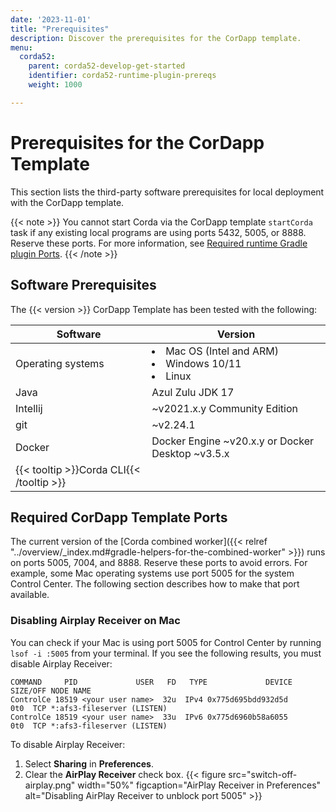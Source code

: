 ```yaml
---
date: '2023-11-01'
title: "Prerequisites"
description: Discover the prerequisites for the CorDapp template.
menu:
  corda52:
    parent: corda52-develop-get-started
    identifier: corda52-runtime-plugin-prereqs
    weight: 1000

---
```

# Prerequisites for the CorDapp Template

This section lists the third-party software prerequisites for local deployment with the CorDapp template.

{{< note >}}
You cannot start Corda via the CorDapp template `startCorda` task if any existing local programs are using ports 5432, 5005, or 8888. Reserve these ports. For more information, see [Required runtime Gradle plugin Ports](#required-runtime-gradle-plugin-ports).
{{< /note >}}

## Software Prerequisites

The {{< version >}} CorDapp Template has been tested with the following:

| Software                                 | Version                                                             |
| ---------------------------------------- | ------------------------------------------------------------------- |
| Operating systems                        | <li>Mac OS (Intel and ARM)</li><li>Windows 10/11</li><li>Linux</li> |
| Java                                     | Azul Zulu JDK 17                                                    |
| Intellij                                 | ~v2021.x.y Community Edition                                        |
| git                                      | ~v2.24.1                                                            |
| Docker                                   | Docker Engine ~v20.x.y or Docker Desktop ~v3.5.x                    |
| {{< tooltip >}}Corda CLI{{< /tooltip >}} |                                                                     |

## Required CorDapp Template Ports

The current version of the [Corda combined worker]({{< relref "../overview/_index.md#gradle-helpers-for-the-combined-worker" >}}) runs on ports 5005, 7004, and 8888. Reserve these ports to avoid errors. For example, some Mac operating systems use port 5005 for the system Control Center. The following section describes how to make that port available.

### Disabling Airplay Receiver on Mac

You can check if your Mac is using port 5005 for Control Center by running `lsof -i :5005` from your terminal. If you see the following results, you must disable Airplay Receiver:

```shell
COMMAND     PID             USER   FD   TYPE             DEVICE SIZE/OFF NODE NAME
ControlCe 18519 <your user name>  32u  IPv4 0x775d695bdd932d5d      0t0  TCP *:afs3-fileserver (LISTEN)
ControlCe 18519 <your user name>  33u  IPv6 0x775d6960b58a6055      0t0  TCP *:afs3-fileserver (LISTEN)
```
To disable Airplay Receiver:

1. Select **Sharing** in **Preferences**.
2. Clear the **AirPlay Receiver** check box.
   {{< figure src="switch-off-airplay.png" width="50%" figcaption="AirPlay Receiver in Preferences" alt="Disabling AirPlay Receiver to unblock port 5005" >}}
